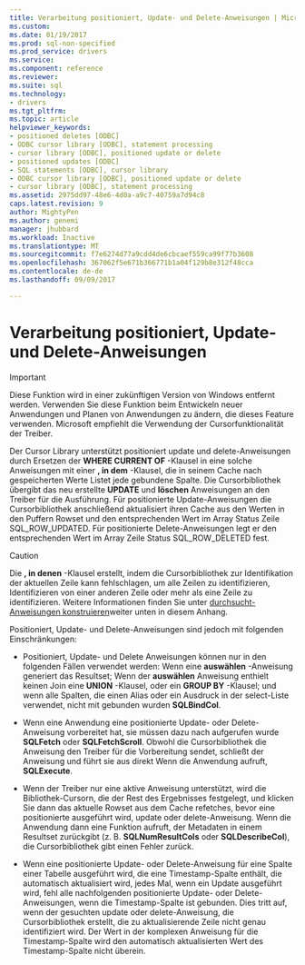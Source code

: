 ```yaml
---
title: Verarbeitung positioniert, Update- und Delete-Anweisungen | Microsoft Docs
ms.custom: 
ms.date: 01/19/2017
ms.prod: sql-non-specified
ms.prod_service: drivers
ms.service: 
ms.component: reference
ms.reviewer: 
ms.suite: sql
ms.technology:
- drivers
ms.tgt_pltfrm: 
ms.topic: article
helpviewer_keywords:
- positioned deletes [ODBC]
- ODBC cursor library [ODBC], statement processing
- cursor library [ODBC], positioned update or delete
- positioned updates [ODBC]
- SQL statements [ODBC], cursor library
- ODBC cursor library [ODBC], positioned update or delete
- cursor library [ODBC], statement processing
ms.assetid: 2975dd97-48e6-4d0a-a9c7-40759a7d94c8
caps.latest.revision: 9
author: MightyPen
ms.author: genemi
manager: jhubbard
ms.workload: Inactive
ms.translationtype: MT
ms.sourcegitcommit: f7e6274d77a9cdd4de6cbcaef559ca99f77b3608
ms.openlocfilehash: 367062f5e671b366771b1a04f129b8e312f48cca
ms.contentlocale: de-de
ms.lasthandoff: 09/09/2017

---
```

# <a name="processing-positioned-update-and-delete-statements"></a>Verarbeitung positioniert, Update- und Delete-Anweisungen
> [!IMPORTANT]  
>  Diese Funktion wird in einer zukünftigen Version von Windows entfernt werden. Verwenden Sie diese Funktion beim Entwickeln neuer Anwendungen und Planen von Anwendungen zu ändern, die dieses Feature verwenden. Microsoft empfiehlt die Verwendung der Cursorfunktionalität der Treiber.  
  
 Der Cursor Library unterstützt positioniert update und delete-Anweisungen durch Ersetzen der **WHERE CURRENT OF** -Klausel in eine solche Anweisungen mit einer **, in dem** -Klausel, die in seinem Cache nach gespeicherten Werte Listet jede gebundene Spalte. Die Cursorbibliothek übergibt das neu erstellte **UPDATE** und **löschen** Anweisungen an den Treiber für die Ausführung. Für positionierte Update-Anweisungen die Cursorbibliothek anschließend aktualisiert ihren Cache aus den Werten in den Puffern Rowset und den entsprechenden Wert im Array Status Zeile SQL_ROW_UPDATED. Für positionierte Delete-Anweisungen legt er den entsprechenden Wert im Array Zeile Status SQL_ROW_DELETED fest.  
  
> [!CAUTION]  
>  Die **, in denen** -Klausel erstellt, indem die Cursorbibliothek zur Identifikation der aktuellen Zeile kann fehlschlagen, um alle Zeilen zu identifizieren, Identifizieren von einer anderen Zeile oder mehr als eine Zeile zu identifizieren. Weitere Informationen finden Sie unter [durchsucht-Anweisungen konstruieren](../../../odbc/reference/appendixes/constructing-searched-statements.md)weiter unten in diesem Anhang.  
  
 Positioniert, Update- und Delete-Anweisungen sind jedoch mit folgenden Einschränkungen:  
  
-   Positioniert, Update- und Delete Anweisungen können nur in den folgenden Fällen verwendet werden: Wenn eine **auswählen** -Anweisung generiert das Resultset; Wenn der **auswählen** Anweisung enthielt keinen Join eine  **UNION** -Klausel, oder ein **GROUP BY** -Klausel; und wenn alle Spalten, die einen Alias oder ein Ausdruck in der select-Liste verwendet, nicht mit gebunden wurden **SQLBindCol**.  
  
-   Wenn eine Anwendung eine positionierte Update- oder Delete-Anweisung vorbereitet hat, sie müssen dazu nach aufgerufen wurde **SQLFetch** oder **SQLFetchScroll**. Obwohl die Cursorbibliothek die Anweisung den Treiber für die Vorbereitung sendet, schließt der Anweisung und führt sie aus direkt Wenn die Anwendung aufruft, **SQLExecute**.  
  
-   Wenn der Treiber nur eine aktive Anweisung unterstützt, wird die Bibliothek-Cursorn, die der Rest des Ergebnisses festgelegt, und klicken Sie dann das aktuelle Rowset aus dem Cache refetches, bevor eine positionierte ausgeführt wird, update oder delete-Anweisung. Wenn die Anwendung dann eine Funktion aufruft, der Metadaten in einem Resultset zurückgibt (z. B. **SQLNumResultCols** oder **SQLDescribeCol**), die Cursorbibliothek gibt einen Fehler zurück.  
  
-   Wenn eine positionierte Update- oder Delete-Anweisung für eine Spalte einer Tabelle ausgeführt wird, die eine Timestamp-Spalte enthält, die automatisch aktualisiert wird, jedes Mal, wenn ein Update ausgeführt wird, fehl alle nachfolgenden positionierte Update- oder Delete-Anweisungen, wenn die Timestamp-Spalte ist gebunden. Dies tritt auf, wenn der gesuchten update oder delete-Anweisung, die Cursorbibliothek erstellt, die zu aktualisierende Zeile nicht genau identifiziert wird. Der Wert in der komplexen Anweisung für die Timestamp-Spalte wird den automatisch aktualisierten Wert des Timestamp-Spalte nicht überein.

